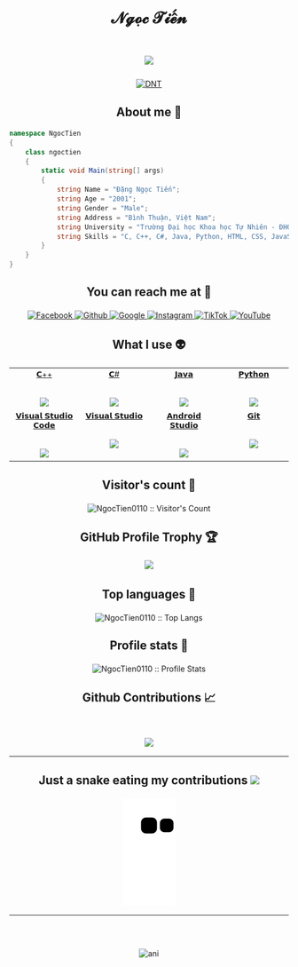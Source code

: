 # <p align="center">𝓝𝓰𝓸̣𝓬 𝓣𝓲𝓮̂́𝓷</p>

<h1 align="center">
  <a>
    <img src="https://readme-typing-svg.herokuapp.com/?lines=cout%20<<%20%22Hello%2C%20World!%22;Welcome%20to%20NgocTien's%20Github!;&center=true&size=27">
  </a>
</h1>

<p align="center">
	<a href="https://github.com/NgocTien0110">
	<img src="https://user-images.githubusercontent.com/79363930/155297309-3d7f32c0-6606-43db-86ad-36978e6bef9d.jpg" width = "500" alt="DNT">
	</a>
</p>

<h2 align="center">About me 🔑</h2>

```C#
namespace NgocTien
{
    class ngoctien
    {
        static void Main(string[] args)
        {
            string Name = "Đặng Ngọc Tiến";
            string Age = "2001";
            string Gender = "Male";
            string Address = "Bình Thuận, Việt Nam";
            string University = "Trường Đại học Khoa học Tự Nhiên - ĐHQG HCM";
            string Skills = "C, C++, C#, Java, Python, HTML, CSS, JavaScript";
        }
    }
}
```

## <p align="center">You can reach me at 🌹</p>

<p align="center">
  <a href="https://www.facebook.com/tientiti2001/">
    <img src="https://www.vectorlogo.zone/logos/facebook/facebook-official.svg" alt="Facebook" height="30" width="30">
  </a>
	
  <a href="https://github.com/NgocTien0110">
    <img src="https://www.vectorlogo.zone/logos/github/github-tile.svg" alt="Github" height="30" width="30">
  </a>
  
  <a href="mailto:kayonkiu@gmail.com">
    <img src="https://www.vectorlogo.zone/logos/google/google-icon.svg" alt="Google" height="30" width="30">
  </a>
	
  <a href="https://www.instagram.com/ngoc.tien10/">
    <img src="https://www.vectorlogo.zone/logos/instagram/instagram-icon.svg" alt="Instagram" height="30" width="30">
  </a>
  
  <a href="https://www.tiktok.com/@ngoctien10">
    <img src="https://raw.githubusercontent.com/gilbarbara/logos/master/logos/tiktok-icon.svg" alt="TikTok" height="30" width="30">
  </a>
  
  <a href="https://www.youtube.com/channel/UC4VhNS-FaM2MckjSwaDATeA">
    <img src="https://www.vectorlogo.zone/logos/youtube/youtube-icon.svg" alt="YouTube" height="30" width="30">
  </a>
</p>

## <p align="center">What I use :alien:</p>

<table align="center">
  <tbody>
    <tr valign="top">
           <td width="25%" align="center">
	<a href="https://devdocs.io/cpp/">
		<span>𝗖++</span><br><br><br>
		<img height="64px" src="https://cdn.worldvectorlogo.com/logos/c.svg">
	 </a>
      </td>
      <td width="25%" align="center">
	 <a href="https://docs.microsoft.com/dotnet/csharp/">
		<span>𝗖#</span><br><br><br>
		<img height="64px" src="https://cdn.svgporn.com/logos/c-sharp.svg">
	 </a>
      </td>
      <td width="25%" align="center">
	<a href="https://docs.oracle.com/java/">
		<span>𝗝𝗮𝘃𝗮</span><br><br><br>
		<img height="64px" src="https://cdn.svgporn.com/logos/java.svg">
	 </a>
      <td width="25%" align="center">
	      <a href="https://docs.python.org/3/">
        <span>𝗣𝘆𝘁𝗵𝗼𝗻</span><br><br><br>
        <img height="64px" src="https://cdn.svgporn.com/logos/python.svg">
	      </a>
      </td>
    </tr>
    <tr valign="top">
	<td width="25%" align="center">
		<a href="https://code.visualstudio.com/docs">
        <span>𝗩𝗶𝘀𝘂𝗮𝗹 𝗦𝘁𝘂𝗱𝗶𝗼 𝗖𝗼𝗱𝗲</span><br><br><br>
        <img height="64px" src="https://cdn.worldvectorlogo.com/logos/visual-studio-code-1.svg">
		</a>
      </td>
	<td width="25%" align="center">
		<a href="https://docs.microsoft.com/visualstudio/ide/?view=vs-2019">
        <span>𝗩𝗶𝘀𝘂𝗮𝗹 𝗦𝘁𝘂𝗱𝗶𝗼</span><br><br><br>
        <img height="64px" src="https://cdn.worldvectorlogo.com/logos/visual-studio-2013.svg">
		</a>
      </td>
      <td width="25%" align="center">
	      <a href="https://developer.android.com/docs">
        <span>𝗔𝗻𝗱𝗿𝗼𝗶𝗱 𝗦𝘁𝘂𝗱𝗶𝗼</span><br><br><br>
        <img height="64px" src="https://cdn.worldvectorlogo.com/logos/android-logomark.svg">
	      </a>
      </td>
      <td width="25%" align="center">
	      <a href="https://git-scm.com/doc">
        <span>𝗚𝗶𝘁</span><br><br><br>
        <img height="64px" src="https://cdn.svgporn.com/logos/git-icon.svg">
	      </a>
      </td>    
	  </tr>
  </tbody>
</table>

## <p align="center">Visitor's count :eyes:</p>

<p align="center"><img src="https://profile-counter.glitch.me/{NgocTien0110}/count.svg" alt="NgocTien0110 :: Visitor's Count" /></p>

## <p align="center">GitHub Profile Trophy 🏆</p>

<p align='center'>
<img src="https://github-profile-trophy.vercel.app/?username=NgocTien0110&theme=tokyonight&row=1&column=6">
</p>

## <p align="center">Top languages :tongue:</p>

<p align="center"><img src="https://github-readme-stats.vercel.app/api/top-langs/?username=NgocTien0110&langs_count=10&theme=tokyonight&layout=compact" alt="NgocTien0110 :: Top Langs" /></p>

## <p align="center">Profile stats :musical_keyboard:</p>

<p align="center"><img src="https://github-readme-stats.vercel.app/api?username=NgocTien0110&show_icons=true&theme=tokyonight" alt="NgocTien0110 :: Profile Stats" /></p>


 ## <p align="center">Github Contributions 📈</p>
<br>
<p align='center'>
<img src="https://activity-graph.herokuapp.com/graph?username=NgocTien0110&theme=react-dark&hide_border=true">
<p>

<hr>

## <p align="center">Just a snake eating my contributions <img src="https://media.giphy.com/media/xUA7aZeLE2e0P7Znz2/giphy.gif" width="40"> </p>

<p align='center'>
<img src="https://github.com/NgocTien0110/NgocTien0110/blob/output/github-contribution-grid-snake.svg">
</p>

<hr>
<br>

##

<p align="center"><img src="https://user-images.githubusercontent.com/79363930/154793902-e1af2016-7376-45ed-a297-59100a186f31.gif" alt="ani" height="300" width="370"></p>
